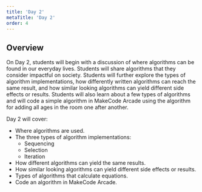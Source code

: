 ```yaml
---
title: 'Day 2'
metaTitle: 'Day 2'
order: 4
---
```


## Overview

On Day 2, students will begin with a discussion of where algorithms can be found in our everyday lives. Students will share algorithms that they consider impactful on society. Students will further explore the types of algorithm implementations, how differently written algorithms can reach the same result, and how similar looking algorithms can yield different side effects or results. Students will also learn about a few types of algorithms and will code a simple algorithm in MakeCode Arcade using the algorithm for adding all ages in the room one after another.

Day 2 will cover: 

* Where algorithms are used.
* The three types of algorithm implementations:
    * Sequencing
    * Selection
    * Iteration
* How different algorithms can yield the same results.
* How similar looking algorithms can yield different side effects or results.
* Types of algorithms that calculate equations.
* Code an algorithm in MakeCode Arcade.
